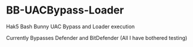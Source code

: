 # BB-UACBypass-Loader
Hak5 Bash Bunny UAC Bypass and Loader execution

Currently Bypasses Defender and BitDefender (All I have bothered testing)

